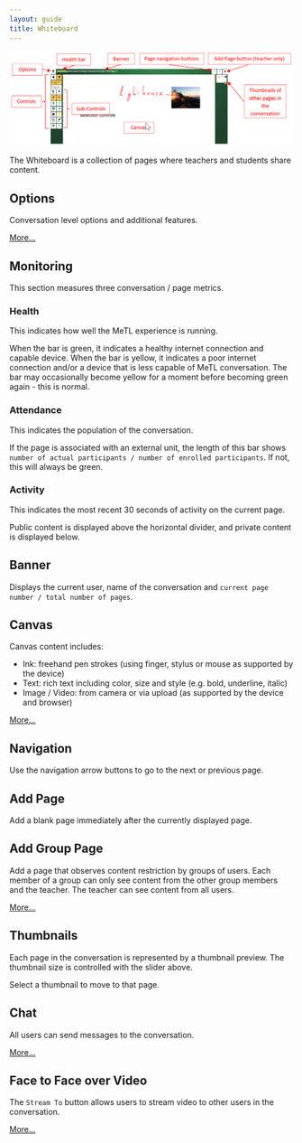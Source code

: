 ```yaml
---
layout: guide
title: Whiteboard
---
```


![Whiteboard](images/guide-canvas.png)

The Whiteboard is a collection of pages where teachers and students share content. 

## Options

Conversation level options and additional features. 

[More...]({{site.baseurl}}/guide-options.html)

## Monitoring

This section measures three conversation / page metrics.  

### Health

This indicates how well the MeTL experience is running.

When the bar is green, it indicates a healthy internet connection and capable device.  When the bar is yellow, it indicates a poor internet connection and/or a device that is less capable of MeTL conversation.  The bar may occasionally become yellow for a moment before becoming green again - this is normal.

### Attendance

This indicates the population of the conversation.

If the page is associated with an external unit, the length of this bar shows `number of actual participants / number of enrolled participants`. If not, this will always be green.

### Activity

This indicates the most recent 30 seconds of activity on the current page.

Public content is displayed above the horizontal divider, and private content is displayed below.
 
## Banner

Displays the current user, name of the conversation and `current page number / total number of pages`.

## Canvas
 
Canvas content includes:
 
- Ink: freehand pen strokes (using finger, stylus or mouse as supported by the device)
- Text: rich text including color, size and style (e.g. bold, underline, italic)  
- Image / Video: from camera or via upload (as supported by the device and browser)

[More...]({{site.baseurl}}/guide-controls.html)

## Navigation

Use the navigation arrow buttons to go to the next or previous page.

## Add Page

Add a blank page immediately after the currently displayed page.

## Add Group Page

Add a page that observes content restriction by groups of users. 
Each member of a group can only see content from the other group members and the teacher. 
The teacher can see content from all users. 

[More...]({{site.baseurl}}/guide-groups.html)

## Thumbnails

Each page in the conversation is represented by a thumbnail preview. The thumbnail size is controlled with the slider above.

Select a thumbnail to move to that page.

## Chat

All users can send messages to the conversation.
 
[More...]({{site.baseurl}}/guide-chat.html)

## Face to Face over Video

The `Stream To` button allows users to stream video to other users in the conversation. 

[More...]({{site.baseurl}}/guide-video.html)